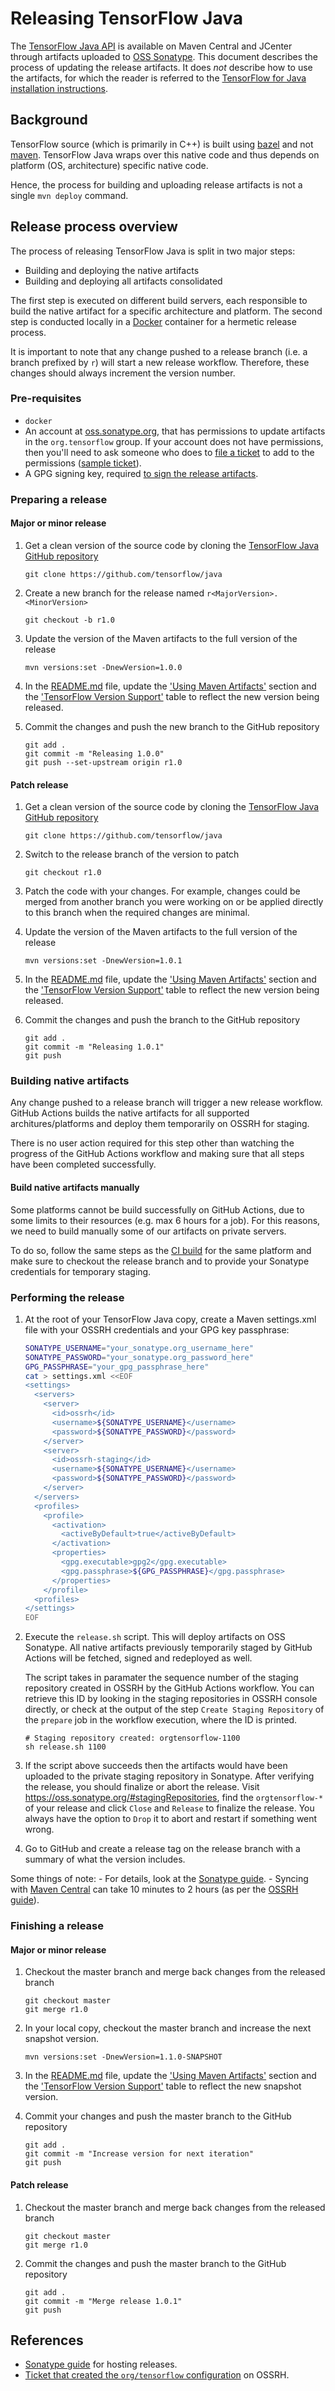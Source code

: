 # Releasing TensorFlow Java

The
[TensorFlow Java API](https://github.com/tensorflow/java) is available on Maven Central and JCenter
through artifacts uploaded to
[OSS Sonatype](https://oss.sonatype.org/content/repositories/releases/org/tensorflow/). This
document describes the process of updating the release artifacts. It does _not_ describe how to use
the artifacts, for which the reader is referred to the
[TensorFlow for Java installation instructions](https://github.com/tensorflow/java/blob/master/README.md).

## Background

TensorFlow source (which is primarily in C++) is built using
[bazel](https://bazel.build) and not [maven](https://maven.apache.org/). TensorFlow Java
wraps over this native code and thus depends on platform (OS, architecture) specific native code.

Hence, the process for building and uploading release artifacts is not a single
`mvn deploy` command.

## Release process overview

The process of releasing TensorFlow Java is split in two major steps:
* Building and deploying the native artifacts
* Building and deploying all artifacts consolidated

The first step is executed on different build servers, each responsible to build the native
artifact for a specific architecture and platform. The second step is conducted locally in
a [Docker](https://www.docker.com) container for a hermetic release process.

It is important to note that any change pushed to a release branch (i.e. a branch prefixed
by `r`) will start a new release workflow. Therefore, these changes should always increment the
version number.

### Pre-requisites

-   `docker`
-   An account at [oss.sonatype.org](https://oss.sonatype.org/), that has
    permissions to update artifacts in the `org.tensorflow` group. If your
    account does not have permissions, then you'll need to ask someone who does
    to [file a ticket](https://issues.sonatype.org/) to add to the permissions
    ([sample ticket](https://issues.sonatype.org/browse/MVNCENTRAL-1637)).
-   A GPG signing key, required
    [to sign the release artifacts](http://central.sonatype.org/pages/apache-maven.html#gpg-signed-components).

### Preparing a release

#### Major or minor release

1.  Get a clean version of the source code by cloning the
    [TensorFlow Java GitHub repository](https://github.com/tensorflow/java)
    ```
    git clone https://github.com/tensorflow/java
    ```
2.  Create a new branch for the release named `r<MajorVersion>.<MinorVersion>`
    ```
    git checkout -b r1.0
    ```
3.  Update the version of the Maven artifacts to the full version of the release
    ```
    mvn versions:set -DnewVersion=1.0.0
    ```
4.  In the [README.md](https://github.com/tensorflow/java/blob/master/README.md) file,
    update the ['Using Maven Artifacts'](https://github.com/tensorflow/java/blob/master/README.md#using-maven-artifacts)
    section and the ['TensorFlow Version Support'](https://github.com/tensorflow/java/blob/master/README.md#tensorflow-version-support)
    table to reflect the new version being released.

5.  Commit the changes and push the new branch to the GitHub repository
    ```
    git add .
    git commit -m "Releasing 1.0.0"
    git push --set-upstream origin r1.0
    ```

#### Patch release

1.  Get a clean version of the source code by cloning the
    [TensorFlow Java GitHub repository](https://github.com/tensorflow/java)
    ```
    git clone https://github.com/tensorflow/java
    ```
2.  Switch to the release branch of the version to patch
    ```
    git checkout r1.0
    ```
3.  Patch the code with your changes. For example, changes could be merged from another branch you
    were working on or be applied directly to this branch when the required changes are minimal.

4.  Update the version of the Maven artifacts to the full version of the release
    ```
    mvn versions:set -DnewVersion=1.0.1
    ```
5.  In the [README.md](https://github.com/tensorflow/java/blob/master/README.md) file,
    update the ['Using Maven Artifacts'](https://github.com/tensorflow/java/blob/master/README.md#using-maven-artifacts)
    section and the ['TensorFlow Version Support'](https://github.com/tensorflow/java/blob/master/README.md#tensorflow-version-support)
    table to reflect the new version being released.

6.  Commit the changes and push the branch to the GitHub repository
    ```
    git add .
    git commit -m "Releasing 1.0.1"
    git push
    ```

### Building native artifacts

Any change pushed to a release branch will trigger a new release workflow. GitHub Actions builds the native artifacts 
for all supported architures/platforms and deploy them temporarily on OSSRH for staging.

There is no user action required for this step other than watching the progress of the GitHub
Actions workflow and making sure that all steps have been completed successfully.

#### Build native artifacts manually

Some platforms cannot be build successfully on GitHub Actions, due to some limits to their resources
(e.g. max 6 hours for a job). For this reasons, we need to build manually some of our artifacts on
private servers. 

To do so, follow the same steps as the [CI build](https://github.com/tensorflow/java/blob/master/.github/workflows/ci.yml)
for the same platform and make sure to checkout the release branch and to provide your Sonatype credentials
for temporary staging.

### Performing the release

1.  At the root of your TensorFlow Java copy, create a Maven settings.xml file with your OSSRH credentials and
    your GPG key passphrase:
    ```sh
    SONATYPE_USERNAME="your_sonatype.org_username_here"
    SONATYPE_PASSWORD="your_sonatype.org_password_here"
    GPG_PASSPHRASE="your_gpg_passphrase_here"
    cat > settings.xml <<EOF
    <settings>
      <servers>
        <server>
          <id>ossrh</id>
          <username>${SONATYPE_USERNAME}</username>
          <password>${SONATYPE_PASSWORD}</password>
        </server>
        <server>
          <id>ossrh-staging</id>
          <username>${SONATYPE_USERNAME}</username>
          <password>${SONATYPE_PASSWORD}</password>
        </server>
      </servers>
      <profiles>
        <profile>
          <activation>
            <activeByDefault>true</activeByDefault>
          </activation>
          <properties>
            <gpg.executable>gpg2</gpg.executable>
            <gpg.passphrase>${GPG_PASSPHRASE}</gpg.passphrase>
          </properties>
        </profile>
      <profiles>
    </settings>
    EOF
    ```
2.  Execute the `release.sh` script. This will deploy artifacts on OSS Sonatype. All native artifacts
    previously temporarily staged by GitHub Actions will be fetched, signed and redeployed as well.

    The script takes in paramater the sequence number of the staging repository created in OSSRH
    by the GitHub Actions workflow. You can retrieve this ID by looking in the staging repositories
    in OSSRH console directly, or check at the output of the step `Create Staging Repository` of the
    `prepare` job in the workflow execution, where the ID is printed.
    ```
    # Staging repository created: orgtensorflow-1100
    sh release.sh 1100
    ```
3.  If the script above succeeds then the artifacts would have been uploaded to
    the private staging repository in Sonatype. After verifying the release, you should finalize or
    abort the release. Visit https://oss.sonatype.org/#stagingRepositories, find the `orgtensorflow-*`
    of your release and click `Close` and `Release` to finalize the release. You always have the option
    to `Drop` it to abort and restart if something went wrong.

4.  Go to GitHub and create a release tag on the release branch with a summary of what the version includes.

Some things of note:
    - For details, look at the [Sonatype guide](http://central.sonatype.org/pages/releasing-the-deployment.html).
    - Syncing with [Maven Central](http://repo1.maven.org/maven2/org/tensorflow/)
      can take 10 minutes to 2 hours (as per the [OSSRH
      guide](http://central.sonatype.org/pages/ossrh-guide.html#releasing-to-central)).

### Finishing a release

#### Major or minor release

1. Checkout the master branch and merge back changes from the released branch
   ```
   git checkout master
   git merge r1.0
   ```
2. In your local copy, checkout the master branch and increase the next snapshot version.
   ```
   mvn versions:set -DnewVersion=1.1.0-SNAPSHOT
   ```
3.  In the [README.md](https://github.com/tensorflow/java/blob/master/README.md) file,
    update the ['Using Maven Artifacts'](https://github.com/tensorflow/java/blob/master/README.md#using-maven-artifacts)
    section and the ['TensorFlow Version Support'](https://github.com/tensorflow/java/blob/master/README.md#tensorflow-version-support)
    table to reflect the new snapshot version.

4. Commit your changes and push the master branch to the GitHub repository
   ```
   git add .
   git commit -m "Increase version for next iteration"
   git push
   ```

#### Patch release

1. Checkout the master branch and merge back changes from the released branch
   ```
   git checkout master
   git merge r1.0
   ```
2. Commit the changes and push the master branch to the GitHub repository
   ```
   git add .
   git commit -m "Merge release 1.0.1"
   git push
   ```

## References

-   [Sonatype guide](http://central.sonatype.org/pages/ossrh-guide.html) for
    hosting releases.
-   [Ticket that created the `org/tensorflow` configuration](https://issues.sonatype.org/browse/OSSRH-28072) on OSSRH.
